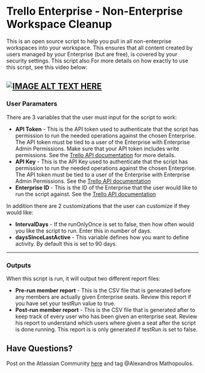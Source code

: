 # Trello Enterprise - Non-Enterprise Workspace Cleanup

This is an open source script to help you pull in all non-enterprise workspaces into your workspace. This ensures that all content created by users managed by your Enterprise (but are free), is covered by your security settings. This script also For more details on how exactly to use this script, see this video below: 

[![IMAGE ALT TEXT HERE](https://img.youtube.com/vi/XBQXbzUa5qE/0.jpg)](https://www.youtube.com/watch?v=XBQXbzUa5qE) 
---
### User Paramaters 
There are 3 variables that the user must input for the script to work:
- **API Token** - This is the API token used to authenticate that the script has permission to run the needed operations against the chosen Enterprise. The API token must be tied to a user of the Enterprise with Enterprise Admin Permissions. Make sure that your API token includes write permissions. See the [Trello API documentation](https://developer.atlassian.com/cloud/trello/guides/rest-api/api-introduction/)
 for more details. 
- **API Key** - This is the API Key used to authenticate that the script has permission to run the needed operations against the chosen Enterprise. The API token must be tied to a user of the Enterprise with Enterprise Admin Permissions. See the [Trello API documentation](https://developer.atlassian.com/cloud/trello/guides/rest-api/api-introduction/)
- **Enterprise ID** - This is the ID of the Enterprise that the user would like to run the script against. See the [Trello API documentation](https://developer.atlassian.com/cloud/trello/guides/rest-api/api-introduction/)
 
In addition there are 2 customizations that the user can customize if they would like: 
- **IntervalDays** - If the runOnlyOnce is set to false, then how often would you like the script to run. Enter this in number of days. 
- **daysSinceLastActive** - This variable defines how you want to define activity. By default this is set to 90 days. 


---
### Outputs
When this script is run, it will output two different report files:
- **Pre-run member report** - This is the CSV file that is generated before any members are actually given Enterprise seats. Review this report if you have set your testRun value to true.
- **Post-run member report** - This is the CSV file that is generated after to keep track of every user who has been given an enterprise seat. Review his report to understand which users where given a seat after the script is done running. This report is is only generated if testRun is set to false.

## Have Questions?
Post on the Atlassian Community [here](https://community.atlassian.com/t5/Trello/ct-p/trello) and tag @Alexandros Mathopoulos.
